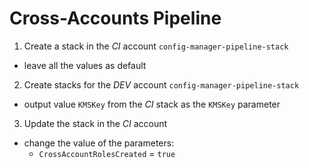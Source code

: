 # Cross-Accounts Pipeline

1. Create a stack in the *CI* account `config-manager-pipeline-stack`
- leave all the values as default

2. Create stacks for the *DEV* account `config-manager-pipeline-stack`
- output value `KMSKey` from the *CI* stack as the `KMSKey` parameter 

3. Update the stack in the *CI* account
- change the value of the parameters:
  - `CrossAccountRolesCreated` = `true`

